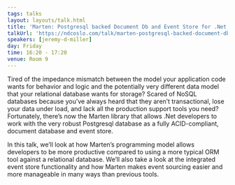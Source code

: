 ```yaml
---
tags: talks
layout: layouts/talk.html
title: 'Marten: Postgresql backed Document Db and Event Store for .Net Development'
talkUrl: 'https://ndcoslo.com/talk/marten-postgresql-backed-document-db-and-event-store-for-net-development/'
speakers: [jeremy-d-miller]
day: Friday
time: 16:20 - 17:20
venue: Room 9
---
```

Tired of the impedance mismatch between the model your application code wants for behavior and logic and the potentially very different data model that your relational database wants for storage? Scared of NoSQL databases because you’ve always heard that they aren’t transactional, lose your data under load, and lack all the production support tools you need? Fortunately, there’s now the Marten library that allows .Net developers to work with the very robust Postgresql database as a fully ACID-compliant, document database and event store.

In this talk, we’ll look at how Marten’s programming model allows developers to be more productive compared to using a more typical ORM tool against a relational database. We’ll also take a look at the integrated event store functionality and how Marten makes event sourcing easier and more manageable in many ways than previous tools.